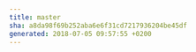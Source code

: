 ```yaml
---
title: master
sha: a8da98f69b252aba6e6f31cd7217936204be45df
generated: 2018-07-05 09:57:55 +0200
---
```

